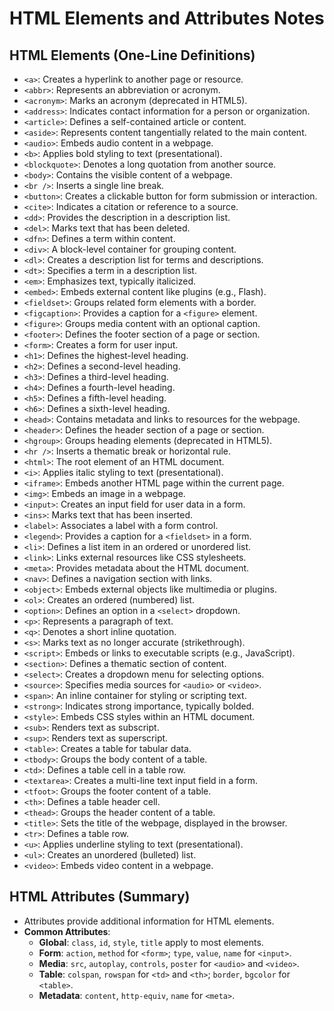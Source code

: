 HTML Elements and Attributes Notes
==================================

HTML Elements (One-Line Definitions)
------------------------------------

-   `<a>`: Creates a hyperlink to another page or resource.
-   `<abbr>`: Represents an abbreviation or acronym.
-   `<acronym>`: Marks an acronym (deprecated in HTML5).
-   `<address>`: Indicates contact information for a person or organization.
-   `<article>`: Defines a self-contained article or content.
-   `<aside>`: Represents content tangentially related to the main content.
-   `<audio>`: Embeds audio content in a webpage.
-   `<b>`: Applies bold styling to text (presentational).
-   `<blockquote>`: Denotes a long quotation from another source.
-   `<body>`: Contains the visible content of a webpage.
-   `<br />`: Inserts a single line break.
-   `<button>`: Creates a clickable button for form submission or interaction.
-   `<cite>`: Indicates a citation or reference to a source.
-   `<dd>`: Provides the description in a description list.
-   `<del>`: Marks text that has been deleted.
-   `<dfn>`: Defines a term within content.
-   `<div>`: A block-level container for grouping content.
-   `<dl>`: Creates a description list for terms and descriptions.
-   `<dt>`: Specifies a term in a description list.
-   `<em>`: Emphasizes text, typically italicized.
-   `<embed>`: Embeds external content like plugins (e.g., Flash).
-   `<fieldset>`: Groups related form elements with a border.
-   `<figcaption>`: Provides a caption for a `<figure>` element.
-   `<figure>`: Groups media content with an optional caption.
-   `<footer>`: Defines the footer section of a page or section.
-   `<form>`: Creates a form for user input.
-   `<h1>`: Defines the highest-level heading.
-   `<h2>`: Defines a second-level heading.
-   `<h3>`: Defines a third-level heading.
-   `<h4>`: Defines a fourth-level heading.
-   `<h5>`: Defines a fifth-level heading.
-   `<h6>`: Defines a sixth-level heading.
-   `<head>`: Contains metadata and links to resources for the webpage.
-   `<header>`: Defines the header section of a page or section.
-   `<hgroup>`: Groups heading elements (deprecated in HTML5).
-   `<hr />`: Inserts a thematic break or horizontal rule.
-   `<html>`: The root element of an HTML document.
-   `<i>`: Applies italic styling to text (presentational).
-   `<iframe>`: Embeds another HTML page within the current page.
-   `<img>`: Embeds an image in a webpage.
-   `<input>`: Creates an input field for user data in a form.
-   `<ins>`: Marks text that has been inserted.
-   `<label>`: Associates a label with a form control.
-   `<legend>`: Provides a caption for a `<fieldset>` in a form.
-   `<li>`: Defines a list item in an ordered or unordered list.
-   `<link>`: Links external resources like CSS stylesheets.
-   `<meta>`: Provides metadata about the HTML document.
-   `<nav>`: Defines a navigation section with links.
-   `<object>`: Embeds external objects like multimedia or plugins.
-   `<ol>`: Creates an ordered (numbered) list.
-   `<option>`: Defines an option in a `<select>` dropdown.
-   `<p>`: Represents a paragraph of text.
-   `<q>`: Denotes a short inline quotation.
-   `<s>`: Marks text as no longer accurate (strikethrough).
-   `<script>`: Embeds or links to executable scripts (e.g., JavaScript).
-   `<section>`: Defines a thematic section of content.
-   `<select>`: Creates a dropdown menu for selecting options.
-   `<source>`: Specifies media sources for `<audio>` or `<video>`.
-   `<span>`: An inline container for styling or scripting text.
-   `<strong>`: Indicates strong importance, typically bolded.
-   `<style>`: Embeds CSS styles within an HTML document.
-   `<sub>`: Renders text as subscript.
-   `<sup>`: Renders text as superscript.
-   `<table>`: Creates a table for tabular data.
-   `<tbody>`: Groups the body content of a table.
-   `<td>`: Defines a table cell in a table row.
-   `<textarea>`: Creates a multi-line text input field in a form.
-   `<tfoot>`: Groups the footer content of a table.
-   `<th>`: Defines a table header cell.
-   `<thead>`: Groups the header content of a table.
-   `<title>`: Sets the title of the webpage, displayed in the browser.
-   `<tr>`: Defines a table row.
-   `<u>`: Applies underline styling to text (presentational).
-   `<ul>`: Creates an unordered (bulleted) list.
-   `<video>`: Embeds video content in a webpage.

HTML Attributes (Summary)
-------------------------

-   Attributes provide additional information for HTML elements.
-   **Common Attributes**:
    -   **Global**: `class`, `id`, `style`, `title` apply to most elements.
    -   **Form**: `action`, `method` for `<form>`; `type`, `value`, `name` for `<input>`.
    -   **Media**: `src`, `autoplay`, `controls`, `poster` for `<audio>` and `<video>`.
    -   **Table**: `colspan`, `rowspan` for `<td>` and `<th>`; `border`, `bgcolor` for `<table>`.
    -   **Metadata**: `content`, `http-equiv`, `name` for `<meta>`.